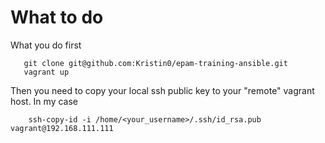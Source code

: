 # What to do

What you do first
```mkdir ansible && cd ansible
   git clone git@github.com:Kristin0/epam-training-ansible.git
   vagrant up 
```

Then you need to copy your local ssh public key to your "remote" vagrant host. In my case
```
    ssh-copy-id -i /home/<your_username>/.ssh/id_rsa.pub vagrant@192.168.111.111 
```
   
